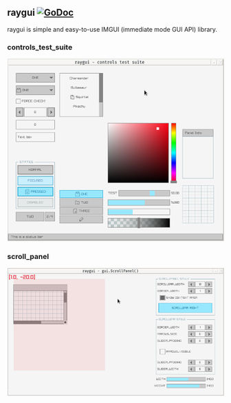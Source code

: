 ## raygui [![GoDoc](https://godoc.org/github.com/igadmg/raylib-go/raygui?status.svg)](https://godoc.org/github.com/igadmg/raylib-go/raygui)

raygui is simple and easy-to-use IMGUI (immediate mode GUI API) library.


### controls_test_suite

![Demo](../examples/gui/controls_test_suite/controls_test_suite.png)


### scroll_panel

![Demo](../examples/gui/scroll_panel/scroll_panel.png)
